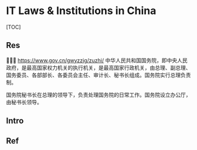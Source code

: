 # IT Laws & Institutions in China

[TOC]



## Res
👩🏻‍⚖️ https://www.gov.cn/gwyzzjg/zuzhi/
中华人民共和国国务院，即中央人民政府，是最高国家权力机关的执行机关，是最高国家行政机关，由总理、副总理、国务委员、各部部长、各委员会主任、审计长、秘书长组成。国务院实行总理负责制。

国务院秘书长在总理的领导下，负责处理国务院的日常工作。国务院设立办公厅，由秘书长领导。



## Intro



## Ref

